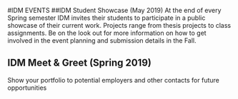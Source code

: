 #IDM EVENTS
##IDM Student Showcase (May 2019)
At the end of every Spring semester IDM invites their students to participate in a public showcase of their current work. Projects range from thesis projects to class assignments. Be on the look out for more information on how to get involved in the event planning and submission details in the Fall. 

## IDM Meet & Greet (Spring 2019)
Show your portfolio to potential employers and other contacts for future opportunities





